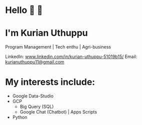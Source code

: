 # Hello :wave: :slightly_smiling_face:

# I'm Kurian Uthuppu

Program Management | Tech enthu | Agri-business

LinkedIn: www.linkedin.com/in/kurian-uthuppu-51019b15/
Email: kurianuthuppu11@gmail.com

# My interests include:
  * Google Data-Studio
  * GCP
    * Big Query (SQL)
    * Google Chat (Chatbot) | Apps Scripts 
  * Python

